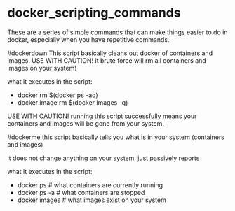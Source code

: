 # docker_scripting_commands

These are a series of simple commands that can make things easier to do
in docker, especially when you have repetitive commands.

#dockerdown
This script basically cleans out docker of containers and images.
USE WITH CAUTION!  it brute force will rm all containers and images
on your system!

what it executes in the script:
- docker rm $(docker ps -aq)
- docker image rm $(docker images -q)

USE WITH CAUTION!  running this script successfully means your
containers and images will be gone from your system.

#dockerme
this script basically tells you what is in your system (containers and images)

it does not change anything on your system, just passively reports

what it executes in the script:
- docker ps # what containers are currently running
- docker ps -a # what containers are stopped
- docker images # what images exist on your system

